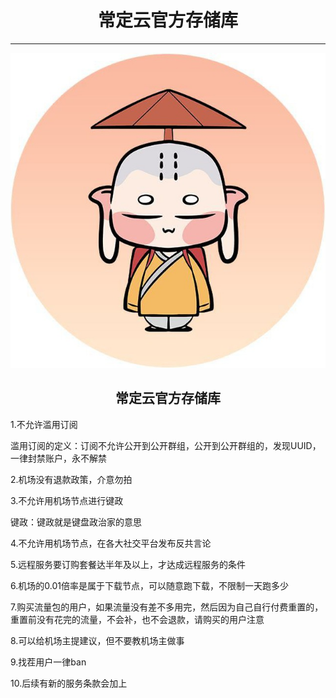 <body>
	<h1 align="center">常定云官方存储库</h1>	
</body>

----------------------

![image](/picture/常定云官方存储库标签/常定云存储库标签.jpg)

<body>
	<h2 align="center">常定云官方存储库</h2>	
</body>

1.不允许滥用订阅

滥用订阅的定义：订阅不允许公开到公开群组，公开到公开群组的，发现UUID，一律封禁账户，永不解禁

2.机场没有退款政策，介意勿拍

3.不允许用机场节点进行键政

键政：键政就是键盘政治家的意思

4.不允许用机场节点，在各大社交平台发布反共言论

5.远程服务要订购套餐达半年及以上，才达成远程服务的条件

6.机场的0.01倍率是属于下载节点，可以随意跑下载，不限制一天跑多少

7.购买流量包的用户，如果流量没有差不多用完，然后因为自己自行付费重置的，重置前没有花完的流量，不会补，也不会退款，请购买的用户注意

8.可以给机场主提建议，但不要教机场主做事

9.找茬用户一律ban

10.后续有新的服务条款会加上
